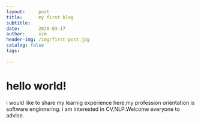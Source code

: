 ```yaml
---
layout:     post
title:      my first blog 
subtitle:    
date:       2020-03-17
author:     xzm
header-img: /img/first-post.jpg
catalog: false
tags:
   
---
```


# hello world!

i would like to share my learnig experience here,my profession orientation is software enginnering. i am interested in CV,NLP.Welcome everyone to advise.

